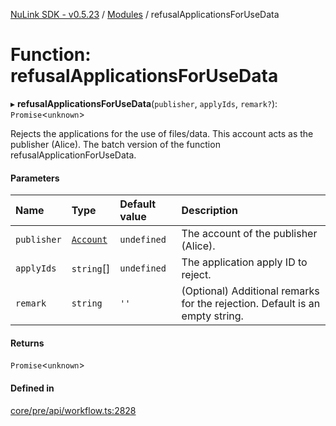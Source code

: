 [NuLink SDK - v0.5.23](../README.md) / [Modules](../modules.md) / refusalApplicationsForUseData

# Function: refusalApplicationsForUseData

▸ **refusalApplicationsForUseData**(`publisher`, `applyIds`, `remark?`): `Promise`<`unknown`\>

Rejects the applications for the use of files/data. This account acts as the publisher (Alice). The batch version of the function refusalApplicationForUseData.

#### Parameters

| Name | Type | Default value | Description |
| :------ | :------ | :------ | :------ |
| `publisher` | [`Account`](../classes/Account.md) | `undefined` | The account of the publisher (Alice). |
| `applyIds` | `string`[] | `undefined` | The application apply ID to reject. |
| `remark` | `string` | `''` | (Optional) Additional remarks for the rejection. Default is an empty string. |

#### Returns

`Promise`<`unknown`\>

#### Defined in

[core/pre/api/workflow.ts:2828](https://github.com/NuLink-network/nulink-sdk/blob/1365126/src/core/pre/api/workflow.ts#L2828)
